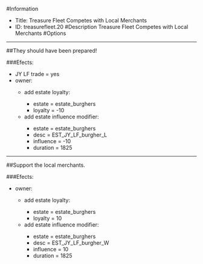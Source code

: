 #Information
 - Title: Treasure Fleet Competes with Local Merchants
 - ID: treasurefleet.20
#Description
Treasure Fleet Competes with Local Merchants
#Options

___
##They should have been prepared!

###Efects:<ul><li>JY LF trade = yes</li><li>owner:</li><ul><li>add estate loyalty:</li><ul><li>estate = estate_burghers</li><li>loyalty = -10</li></ul><li>add estate influence modifier:</li><ul><li>estate = estate_burghers</li><li>desc = EST_JY_LF_burgher_L</li><li>influence = -10</li><li>duration = 1825</li></ul></ul></ul>

___
##Support the local merchants.

###Efects:<ul><li>owner:</li><ul><li>add estate loyalty:</li><ul><li>estate = estate_burghers</li><li>loyalty = 10</li></ul><li>add estate influence modifier:</li><ul><li>estate = estate_burghers</li><li>desc = EST_JY_LF_burgher_W</li><li>influence = 10</li><li>duration = 1825</li></ul></ul></ul>
